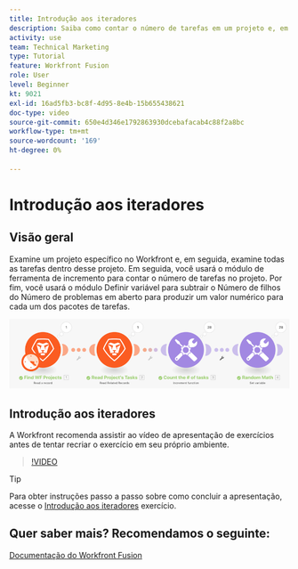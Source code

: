 ```yaml
---
title: Introdução aos iteradores
description: Saiba como contar o número de tarefas em um projeto e, em seguida, calcular um valor para cada um dos pacotes de tarefas, tudo em [!DNL Adobe Workfront Fusion].
activity: use
team: Technical Marketing
type: Tutorial
feature: Workfront Fusion
role: User
level: Beginner
kt: 9021
exl-id: 16ad5fb3-bc8f-4d95-8e4b-15b655438621
doc-type: video
source-git-commit: 650e4d346e1792863930dcebafacab4c88f2a8bc
workflow-type: tm+mt
source-wordcount: '169'
ht-degree: 0%

---
```


# Introdução aos iteradores

## Visão geral

Examine um projeto específico no Workfront e, em seguida, examine todas as tarefas dentro desse projeto. Em seguida, você usará o módulo de ferramenta de incremento para contar o número de tarefas no projeto. Por fim, você usará o módulo Definir variável para subtrair o Número de filhos do Número de problemas em aberto para produzir um valor numérico para cada um dos pacotes de tarefas.

![Uma imagem do cenário de Fusão](assets/iteration-and-aggregation-1.png)

## Introdução aos iteradores

A Workfront recomenda assistir ao vídeo de apresentação de exercícios antes de tentar recriar o exercício em seu próprio ambiente.

>[!VIDEO](https://video.tv.adobe.com/v/335278/?quality=12&learn=on)

>[!TIP]
>
>Para obter instruções passo a passo sobre como concluir a apresentação, acesse o [Introdução aos iteradores](https://experienceleague.adobe.com/docs/workfront-learn/tutorials-workfront/fusion/exercises/introduction-to-iterators.html?lang=en) exercício.


## Quer saber mais? Recomendamos o seguinte:

[Documentação do Workfront Fusion](https://experienceleague.adobe.com/docs/workfront/using/adobe-workfront-fusion/workfront-fusion-2.html?lang=en)
